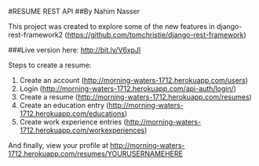 #RESUME REST API
##By Nahim Nasser

This project was created to explore some of the new features in django-rest-framework2
(https://github.com/tomchristie/django-rest-framework)

###Live version here:
http://bit.ly/V6xpJl


Steps to create a resume:

1. Create an account (http://morning-waters-1712.herokuapp.com/users)
2. Login (http://morning-waters-1712.herokuapp.com/api-auth/login/)
3. Create a resume (http://morning-waters-1712.herokuapp.com/resumes)
4. Create an education entry (http://morning-waters-1712.herokuapp.com/educations)
5. Create work experience entries (http://morning-waters-1712.herokuapp.com/workexperiences)

And finally, view your profile at http://morning-waters-1712.herokuapp.com/resumes/YOURUSERNAMEHERE

